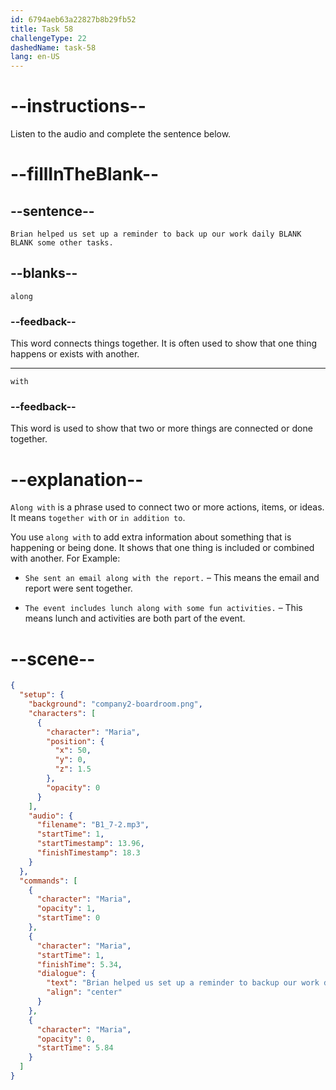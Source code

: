 ```yaml
---
id: 6794aeb63a22827b8b29fb52
title: Task 58
challengeType: 22
dashedName: task-58
lang: en-US
---
```

<!-- (Audio) Maria: Brian helped us set up a reminder to back up our work daily along with some other tasks. -->

# --instructions--

Listen to the audio and complete the sentence below.

# --fillInTheBlank--

## --sentence--

`Brian helped us set up a reminder to back up our work daily BLANK BLANK some other tasks.`

## --blanks--

`along`

### --feedback--

This word connects things together. It is often used to show that one thing happens or exists with another.

---

`with`

### --feedback--

This word is used to show that two or more things are connected or done together.

# --explanation--

`Along with` is a phrase used to connect two or more actions, items, or ideas. It means `together with` or `in addition to`.  

You use `along with` to add extra information about something that is happening or being done. It shows that one thing is included or combined with another. For Example:

- `She sent an email along with the report.` – This means the email and report were sent together.  

- `The event includes lunch along with some fun activities.` – This means lunch and activities are both part of the event.

# --scene--

```json
{
  "setup": {
    "background": "company2-boardroom.png",
    "characters": [
      {
        "character": "Maria",
        "position": {
          "x": 50,
          "y": 0,
          "z": 1.5
        },
        "opacity": 0
      }
    ],
    "audio": {
      "filename": "B1_7-2.mp3",
      "startTime": 1,
      "startTimestamp": 13.96,
      "finishTimestamp": 18.3
    }
  },
  "commands": [
    {
      "character": "Maria",
      "opacity": 1,
      "startTime": 0
    },
    {
      "character": "Maria",
      "startTime": 1,
      "finishTime": 5.34,
      "dialogue": {
        "text": "Brian helped us set up a reminder to backup our work daily along with some other tasks.",
        "align": "center"
      }
    },
    {
      "character": "Maria",
      "opacity": 0,
      "startTime": 5.84
    }
  ]
}
```
